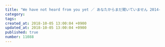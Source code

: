 ```yaml
---
title: "We have not heard from you yet ／ あなたからまだ聞いていません 2014-01-20"
category: 
tags: 
created_at: 2018-10-05 13:00:04 +0900
updated_at: 2018-10-05 13:00:04 +0900
published: true
number: 11088
---
```



